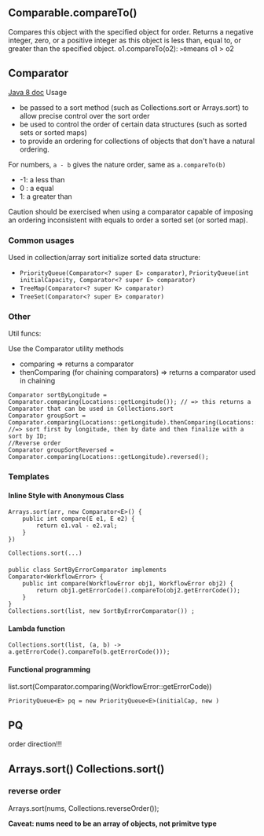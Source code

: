 ## Comparable.compareTo()
Compares this object with the specified object for order. Returns a negative integer, zero, or a positive integer as this object is less than, equal to, or greater than the specified object.
o1.compareTo(o2): `>0`means o1 > o2

## Comparator
[Java 8 doc](https://docs.oracle.com/javase/8/docs/api/java/util/Comparator.html)
Usage
* be passed to a sort method (such as Collections.sort or Arrays.sort) to allow precise control over the sort order
* be used to control the order of certain data structures (such as sorted sets or sorted maps)
* to provide an ordering for collections of objects that don't have a natural ordering.


For numbers, `a - b` gives the nature order, same as `a.compareTo(b)`
* -1: a less than
* 0 : a equal
* 1: a greater than

Caution should be exercised when using a comparator capable of imposing an ordering inconsistent with equals to order a sorted set (or sorted map).


### Common usages
Used in collection/array sort
initialize sorted data structure: 
* `PriorityQueue(Comparator<? super E> comparator)`, `PriorityQueue(int initialCapacity, Comparator<? super E> comparator)`
* `TreeMap(Comparator<? super K> comparator)`
* `TreeSet(Comparator<? super E> comparator)`

### Other 
Util funcs:

Use the Comparator utility methods
* comparing => returns a comparator
* thenComparing (for chaining comparators) => returns a comparator used in chaining

```
Comparator sortByLongitude = Comparator.comparing(Locations::getLongitude()); // => this returns a Comparator that can be used in Collections.sort
Comparator groupSort = Comparator.comparing(Locations::getLongitude).thenComparing(Locations::getDate()).thenComparing(Locations::getId()); //=> sort first by longitude, then by date and then finalize with a sort by ID;
//Reverse order
Comparator groupSortReversed = Comparator.comparing(Locations::getLongitude).reversed();
```
### Templates
#### Inline Style with Anonymous Class 
```
Arrays.sort(arr, new Comparator<E>() {
    public int compare(E e1, E e2) {
        return e1.val - e2.val;
    }
})

Collections.sort(...)

```
#### 

```
public class SortByErrorComparator implements Comparator<WorkflowError> {
    public int compare(WorkflowError obj1, WorkflowError obj2) {
        return obj1.getErrorCode().compareTo(obj2.getErrorCode());
    }
}
Collections.sort(list, new SortByErrorComparator()) ;

```
#### Lambda function
```
Collections.sort(list, (a, b) -> a.getErrorCode().compareTo(b.getErrorCode()));
```

#### Functional programming
list.sort(Comparator.comparing(WorkflowError::getErrorCode))

```
PriorityQueue<E> pq = new PriorityQueue<E>(initialCap, new )
```
## PQ
order direction!!!

## Arrays.sort() Collections.sort()
### reverse order
Arrays.sort(nums, Collections.reverseOrder());

**Caveat: nums need to be an array of objects, not primitve type**